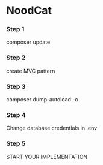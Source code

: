 # NoodCat

### Step 1
composer update

### Step 2
create MVC pattern

### Step 3
composer dump-autoload -o

### Step 4
Change database credentials in .env

### Step 5 
START YOUR IMPLEMENTATION
